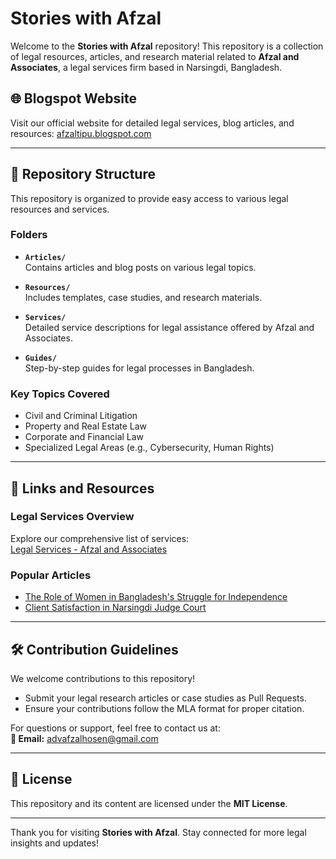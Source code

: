 # Stories with Afzal

Welcome to the **Stories with Afzal** repository! This repository is a collection of legal resources, articles, and research material related to **Afzal and Associates**, a legal services firm based in Narsingdi, Bangladesh.

## 🌐 Blogspot Website
Visit our official website for detailed legal services, blog articles, and resources:
[afzaltipu.blogspot.com](https://afzaltipu.blogspot.com/)

---

## 📁 Repository Structure
This repository is organized to provide easy access to various legal resources and services.

### **Folders**
- **`Articles/`**  
  Contains articles and blog posts on various legal topics.
  
- **`Resources/`**  
  Includes templates, case studies, and research materials.

- **`Services/`**  
  Detailed service descriptions for legal assistance offered by Afzal and Associates.

- **`Guides/`**  
  Step-by-step guides for legal processes in Bangladesh.

### Key Topics Covered
- Civil and Criminal Litigation  
- Property and Real Estate Law  
- Corporate and Financial Law  
- Specialized Legal Areas (e.g., Cybersecurity, Human Rights)  

---

## 🔗 Links and Resources

### **Legal Services Overview**
Explore our comprehensive list of services:  
[Legal Services - Afzal and Associates](https://afzaltipu.blogspot.com/p/afzal-and-associates.html)

### **Popular Articles**
- [The Role of Women in Bangladesh's Struggle for Independence](https://afzaltipu.blogspot.com/p/bangladesh-struggle-for-independence.html)
- [Client Satisfaction in Narsingdi Judge Court](https://afzaltipu.blogspot.com/p/ClientSatisfactioninNarsingdijudge.html)

---

## 🛠️ Contribution Guidelines
We welcome contributions to this repository!  
- Submit your legal research articles or case studies as Pull Requests.
- Ensure your contributions follow the MLA format for proper citation.

For questions or support, feel free to contact us at:  
**📧 Email:** [advafzalhosen@gmail.com](mailto:advafzalhosen@gmail.com)  

---

## 📜 License
This repository and its content are licensed under the **MIT License**.

---

Thank you for visiting **Stories with Afzal**. Stay connected for more legal insights and updates!
